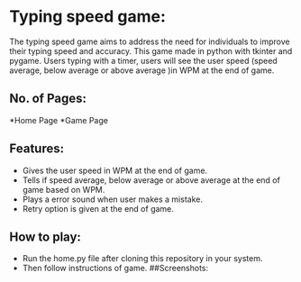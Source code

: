 # Typing speed game:
The typing speed game aims to address the need for individuals to improve their typing speed and accuracy.
This game made in python with tkinter and pygame. 
Users typing with a timer, users will see the user speed (speed average, below average or above average )in WPM at the end of game.
## No. of Pages: 
*Home Page
*Game Page
## Features:
* Gives the user speed in WPM at the end of game.
* Tells if speed average, below average or above average at the end of game based on WPM.
* Plays a error sound when user makes a mistake.
* Retry option is given at the end of game.
## How to play:
* Run the home.py file after cloning this repository in your system.
* Then follow instructions of game. 
##Screenshots: